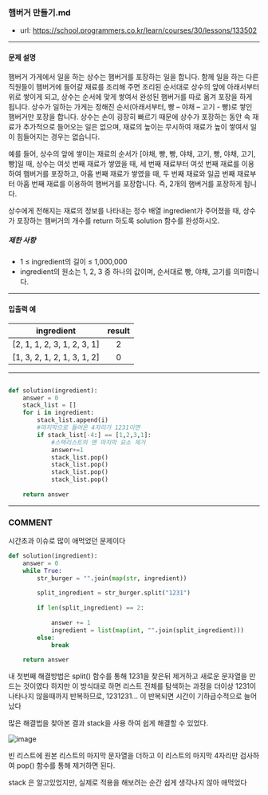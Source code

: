 ### 햄버거 만들기.md

 - url: https://school.programmers.co.kr/learn/courses/30/lessons/133502
 
 --------
 
#### 문제 설명
햄버거 가게에서 일을 하는 상수는 햄버거를 포장하는 일을 합니다. 함께 일을 하는 다른 직원들이 햄버거에 들어갈 재료를 조리해 주면 조리된 순서대로 상수의 앞에 아래서부터 위로 쌓이게 되고, 상수는 순서에 맞게 쌓여서 완성된 햄버거를 따로 옮겨 포장을 하게 됩니다. 상수가 일하는 가게는 정해진 순서(아래서부터, 빵 – 야채 – 고기 - 빵)로 쌓인 햄버거만 포장을 합니다. 상수는 손이 굉장히 빠르기 때문에 상수가 포장하는 동안 속 재료가 추가적으로 들어오는 일은 없으며, 재료의 높이는 무시하여 재료가 높이 쌓여서 일이 힘들어지는 경우는 없습니다.

예를 들어, 상수의 앞에 쌓이는 재료의 순서가 [야채, 빵, 빵, 야채, 고기, 빵, 야채, 고기, 빵]일 때, 상수는 여섯 번째 재료가 쌓였을 때, 세 번째 재료부터 여섯 번째 재료를 이용하여 햄버거를 포장하고, 아홉 번째 재료가 쌓였을 때, 두 번째 재료와 일곱 번째 재료부터 아홉 번째 재료를 이용하여 햄버거를 포장합니다. 즉, 2개의 햄버거를 포장하게 됩니다.

상수에게 전해지는 재료의 정보를 나타내는 정수 배열 ingredient가 주어졌을 때, 상수가 포장하는 햄버거의 개수를 return 하도록 solution 함수를 완성하시오.


##### 제한 사항
 - 1 ≤ ingredient의 길이 ≤ 1,000,000
 - ingredient의 원소는 1, 2, 3 중 하나의 값이며, 순서대로 빵, 야채, 고기를 의미합니다.
 
--------
 
#### 입출력 예
|ingredient|result|
|:---:|:---:|
|[2, 1, 1, 2, 3, 1, 2, 3, 1]|2|
|[1, 3, 2, 1, 2, 1, 3, 1, 2]|0|
 
--------



```python

def solution(ingredient):
    answer = 0
    stack_list = []
    for i in ingredient:
        stack_list.append(i)
        #마지막으로 들어온 4자리가 1231이면
        if stack_list[-4:] == [1,2,3,1]:
            #스택리스트의 맨 마지막 요소 제거
            answer+=1
            stack_list.pop()
            stack_list.pop()
            stack_list.pop()
            stack_list.pop()
            
    return answer

```

------
### COMMENT
시간초과 이슈로 많이 애먹었던 문제이다

```python
def solution(ingredient):
    answer = 0
    while True:
        str_burger = "".join(map(str, ingredient))
        
        split_ingredient = str_burger.split("1231")
        
        if len(split_ingredient) == 2:
            
            answer += 1
            ingredient = list(map(int, "".join(split_ingredient)))
        else:
            break
            
    return answer
```
내 첫번째 해결방법은 split() 함수를 통해 1231을 찾은뒤 제거하고 새로운 문자열을 만드는 것이였다
하지만 이 방식대로 하면 리스트 전체를 탐색하는 과정을 더이상 1231이 나타나지 않을때까지 반복하므로, 1231231... 이 반복되면 시간이 기하급수적으로 늘어났다

많은 해결법을 찾아본 결과 stack을 사용 하여 쉽게 해결할 수 있었다.

![image](https://user-images.githubusercontent.com/70958560/232420867-619bb019-bab8-4a8e-8b77-44bbf7524708.png)

빈 리스트에 원본 리스트의 마지막 문자열을 더하고 이 리스트의 마지막 4자리만 검사하여 pop() 함수를 통해 제거하면 된다.

stack 은 알고있었지만, 실제로 적용을 해보려는 순간 쉽게 생각나지 않아 애먹었다

